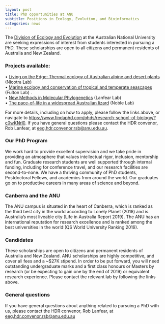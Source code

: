 ```yaml
---
layout: post
title: PhD opportunities at ANU
subtitle: Positions in Ecology, Evolution, and Bioinformatics
categories: news
---
```


The [Division of Ecology and Evolution](http://biology.anu.edu.au/research/divisions/ecology-and-evolution) at the Australian National University are seeking expressions of interest from students interested in pursuing a PhD. These scholarships are open to all citizens and permanent residents of Australia and New Zealand.

### Projects available:
•	[Living on the Edge: Thermal ecology of Australian alpine and desert plants](https://www.findaphd.com/phds/project/living-on-the-edge-thermal-ecology-of-australian-alpine-and-desert-plants/?p111564) (Nicotra Lab)   
•	[Marine ecology and conservation of tropical and temperate seascapes](https://www.findaphd.com/phds/project/marine-ecology-and-conservation-of-tropical-and-temperate-seascapes/?p111539) (Fulton Lab) .  
•	[New Methods in Molecular Phylogenetics](https://www.findaphd.com/phds/project/new-methods-in-molecular-phylogenetics/?p111348)  (Lanfear Lab)   
•	[The pace-of-life in a widespread Australian lizard](https://www.findaphd.com/phds/project/interaction-between-maternal-effects-and-thermal-developmental-plasticity-in-shaping-the-pace-of-life-in-a-widespread-australian-lizard/?p111537) (Noble Lab)   

For more details, including on how to apply, please follow the links above, or navigate to https://www.findaphd.com/phds/research-school-of-biology/?c0wKNrl0. If you have general questions please contact the HDR convenor, Rob Lanfear, at eeg.hdr.convenor.rsb@anu.edu.au.    
    
### Our PhD Program
We work hard to provide excellent supervision and we take pride in providing an atmosphere that values intellectual rigor, inclusion, mentorship and fun.  Graduate research students are well supported through internal funding, including for conference travel, and our research facilities are second-to-none. We have a thriving community of PhD students, Postdoctoral Fellows, and academics from around the world. Our graduates go on to productive careers in many areas of science and beyond. 
    
### Canberra and the ANU
The ANU campus is situated in the heart of Canberra, which is ranked as the third best city in the world according to Lonely Planet (2018) and is Australia’s most liveable city (Life in Australia Report 2019). The ANU has an international reputation for research excellence and is ranked among the best universities in the world (QS World University Ranking 2019). 
    
### Candidates
These scholarships are open to citizens and permanent residents of Australia and New Zealand. ANU scholarships are highly competitive, and cover all fees and a ~$27K stipend. In order to be put forward, you will need outstanding undergraduate marks and a first class honours or Masters by research (or be expecting to gain one by the end of 2019) or equivalent research experience. Please contact the relevant lab by following the links above.
   
### General questions
If you have general questions about anything related to pursuing a PhD with us, please contact the HDR convenor, Rob Lanfear, at eeg.hdr.convenor.rsb@anu.edu.au 
